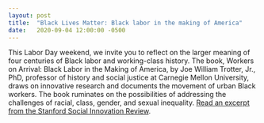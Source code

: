```yaml
---
layout: post
title:  "Black Lives Matter: Black labor in the making of America"
date:   2020-09-04 12:00:00 -0500
---
```

This Labor Day weekend, we invite you to reflect on the larger meaning of four centuries of Black labor and working-class history. The book, Workers on Arrival: Black Labor in the Making of America, by Joe William Trotter, Jr., PhD, professor of history and social justice at Carnegie Mellon University, draws on innovative research and documents the movement of urban Black workers. The book ruminates on the possibilities of addressing the challenges of racial, class, gender, and sexual inequality. [Read an excerpt from the Stanford Social Innovation Review][excerpt].

[excerpt]: https://ssir.org/books/excerpts/entry/the_significance_of_four_centuries_of_black_labor

